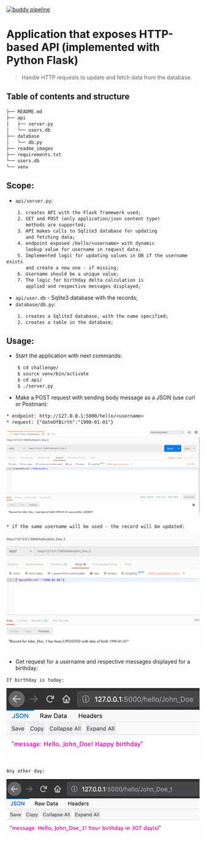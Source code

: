 [![buddy pipeline](https://app.buddy.works/dnatalchuk/python3-http-based-api/pipelines/pipeline/215295/badge.svg?token=166eb6da4611042b6e67d44c5e327c02de285ebc2032441943a96089a3bed532 "buddy pipeline")](https://app.buddy.works/dnatalchuk/python3-http-based-api/pipelines/pipeline/215295)

# Application that exposes HTTP-based API (implemented with Python Flask)

> Handle HTTP requests to update and fetch data from the database.

## Table of contents and structure

```
├── README.md
├── api
│   ├── server.py
│   └── users.db
├── database
│   └── db.py
├── readme_images
├── requirements.txt
└── users.db
└── venv

```

## Scope:
* `api/server.py`:
```
    1. creates API with the Flask framework used;
    2. GET and POST (only application/json content type)
       methods are supported;
    3. API makes calls to Sqlite3 database for updating
       and fetching data;
    4. endpoint exposed /hello/<username> with dynamic
       lookup value for username in request data;
    5. Implemented logic for updating values in DB if the username exists
       and create a new one - if missing;
    6. Username should be a unique value;
    7. The logic for birthday delta calculation is
       applied and respective messages displayed;
```
* `api/user.db` - Sqlite3 database with the records;
* `database/db.py`:
```
    1. creates a Sqlite3 database, with the name specified;
    2. creates a table in the database;
```

## Usage:
* Start the application with next commands:

```
    $ cd challenge/
    $ source venv/bin/activate
    $ cd api/
    $ ./server.py
```

* Make a POST request with sending body message as a JSON (use curl or Postman):

```
* endpoint: http://127.0.0.1:5000/hello/<username>
* request: {"dateOfBirth":"1998-01-01"}
```
![alt text](readme_images/1.png)
```
* if the same username will be used - the record will be updated:
```
![alt text](readme_images/2.png)

* Get request for a username and respective messages displayed for a birthday:
```
If birthday is today:
```
![alt text](readme_images/3.png)

```
Any other day:
```
![alt text](readme_images/4.png)
